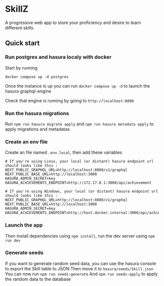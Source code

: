 # SkillZ

A progressive web app to store your proficiency and desire to learn different skills.

## Quick start

### Run postgres and hasura localy with docker

Start by running

`docker compose up -d postgres`

Once the instance is up you can run `docker compose up -d` to launch the hasura graphql-engine

Check that engine is running by going to `http://localhost:8080`

### Run the hasura migrations

Run `npm run hasura migrate apply` and `npm run hasura metadata apply` to apply migrations and metadatas

### Create an env file

Create an file named `.env.local`, then add these variables

```
# If you're using Linux, your local (or distant) hasura endpoint url should looks like this :
NEXT_PUBLIC_GRAPHQL_URL=http://localhost:8080/v1/graphql
NEXT_PUBLIC_BASE_URL=http://localhost:3000
HASURA_ADMIN_SECRET=key
HASURA_ACHIEVEMENTS_ENDPOINT=http://172.17.0.1:3000/api/achievement
```

```
# If you're using Windows, your local (or distant) hasura endpoint url should looks like this :
NEXT_PUBLIC_GRAPHQL_URL=http://localhost:8080/v1/graphql
NEXT_PUBLIC_BASE_URL=http://localhost:3000
HASURA_ADMIN_SECRET=key
HASURA_ACHIEVEMENTS_ENDPOINT=http://host.docker.internal:3000/api/achievement
```

### Launch the app

Then install dependencies using `npm install`, run the dev server using `npm run dev`

### Generate seeds

If you want to generate random seed data, you can use the hasura console to export the Skill table to JSON
Then move it to `hasura/seeds/Skill.json`
You can now run `npm run seeds:generate`
And `npm run seeds:apply` to apply the random data to the database
